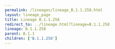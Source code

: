 ```yaml
---
permalink: /lineages/lineage_B.1.1.258.html
layout: lineage_page
title: Lineage B.1.1.258
redirect_to: ../lineage.html?lineage=B.1.1.258
lineage: B.1.1.258
parent: B.1.1
children: ['B.1.1.258']
---
```

